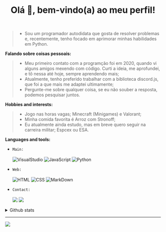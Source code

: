 <h1 align="center">Olá 👋, bem-vindo(a) ao meu perfil!</h1>
<br>

> - Sou um programador autodidata que gosta de resolver problemas e, recentemente, tenho focado em aprimorar minhas habilidades em Python.

**Falando sobre coisas pessoais:**
> - Meu primeiro contato com a programção foi em 2020, quando vi alguns amigos mexendo com código. Curti a ideia, me aprofundei, e tô nessa até hoje, sempre aprendendo mais;
> - Atualmente, tenho preferido trabalhar com a biblioteca discord.js, que foi a que mais me adaptei ultimamente;
> - Pergunte-me sobre qualquer coisa, se eu não souber a resposta, podemos pesquisar juntos.

**Hobbies and interests:**
> - Jogo nas horas vagas; Minecraft (Minigames) e Valorant;
> - Minha comida favorita é Arroz com Stronoff;
> - Eu atualmente ainda estudo, mas em breve quero seguir na carreira militar; Espcex ou ESA.

**Languages and tools:**<br>
* `Main:`<br><br>
            ![VisualStudio](https://img.shields.io/badge/Visual_Studio_Code-0078D4?style=for-the-badge&logo=visual%20studio%20code&logoColor=white)
            ![JavaScript](https://img.shields.io/badge/JavaScript-F7DF1E?style=for-the-badge&logo=javascript&logoColor=black)
            ![Python](https://img.shields.io/badge/Python-3776AB?style=for-the-badge&logo=python&logoColor=white)
* `Web:`<br><br>
            ![HTML](https://img.shields.io/badge/HTML5-E34F26?style=for-the-badge&logo=html5&logoColor=white)
            ![CSS](https://img.shields.io/badge/CSS3-1572B6?style=for-the-badge&logo=css3&logoColor=white)
            ![MarkDown](https://img.shields.io/badge/Markdown-000000?style=for-the-badge&logo=markdown&logoColor=white)

* `Contact:`<br><br>
 <a href="https://discordapp.com/users/1291470900557910102" target="_blank"><img src="https://img.shields.io/badge/Discord-7289DA?style=for-the-badge&logo=discord&logoColor=white" target="_blank"></a> 
  <a href = "mailto:jouberly@outlook.com"><img src="https://img.shields.io/badge/Microsoft_Outlook-0078D4?style=for-the-badge&logo=microsoft-outlook&logoColor=white" target="_blank"></a>

<details>
          <summary>Github stats</summary>
<div>
          <a href="https://github.com/Jouberly">
          <img height="180em" src="https://github-readme-stats-eight-theta.vercel.app/api?username=Garoze&show_icons=true&theme=tokyonight&include_all_commits=true&count_private=true"/>
          <img height="180em" src="https://github-readme-stats-eight-theta.vercel.app/api/top-langs/?username=firstzinha&layout=compact&langs_count=8&theme=tokyonight"/>
<div>
</details>

---
<img src="https://imgur.com/rilHVxA.png"/>

